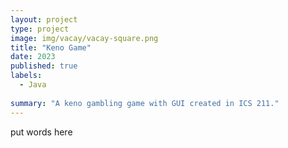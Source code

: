 ```yaml
---
layout: project
type: project
image: img/vacay/vacay-square.png
title: "Keno Game"
date: 2023
published: true
labels:
  - Java
    
summary: "A keno gambling game with GUI created in ICS 211."
---
```


put words here
